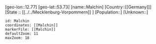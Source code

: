 ﻿---
location: [53.73,12.77]
mapzoom: [7,12] 
mapmarker: city 
type: City
tags:
- geo/City


SpocWebEntityId: 32230
isDeleted: false
confidential: public

---
[geo-lon::12.77]
[geo-lat::53.73]
[name::Malchin]
[Country::[[Germany]]]
[State :: [[../../Mecklenburg-Vorpommern]] ]
[Population::]
[Unknown::]


```leaflet
id: Malchin
coordinates: [[Malchin]]
markerFile: [[Malchin]]
defaultZoom: 11 
maxZoom: 18
```

